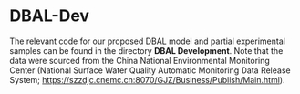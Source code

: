 # DBAL-Dev
The relevant code for our proposed DBAL model and partial experimental samples can be found in the directory **DBAL Development**. Note that the data were sourced from the China National Environmental Monitoring Center (National Surface Water Quality Automatic Monitoring Data Release System; https://szzdjc.cnemc.cn:8070/GJZ/Business/Publish/Main.html).
